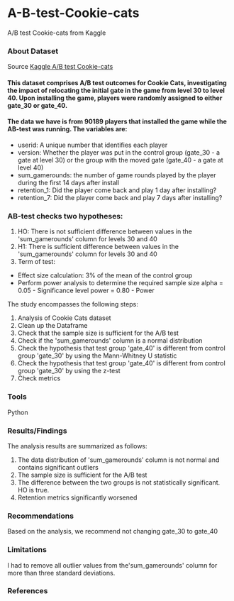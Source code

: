 # A-B-test-Cookie-cats
A/B test Cookie-cats from Kaggle
### About Dataset
Source [Kaggle A/B test Cookie-cats](https://www.kaggle.com/datasets/zahrazolghadr/ab-test-cookie-cats/data)

#### This dataset comprises A/B test outcomes for Cookie Cats, investigating the impact of relocating the initial gate in the game from level 30 to level 40. Upon installing the game, players were randomly assigned to either gate_30 or gate_40.
#### The data we have is from 90189 players that installed the game while the AB-test was running.  The variables are: 
- userid: A unique number that identifies each player
- version: Whether the player was put in the control group (gate_30 - a gate at level 30) or the group with the moved gate (gate_40 - a gate at level 40)
- sum_gamerounds: the number of game rounds played by the player during the first 14 days after install
- retention_1: Did the player come back and play 1 day after installing?
- retention_7: Did the player come back and play 7 days after installing?

### AB-test checks two hypotheses:
1. HO: There is not sufficient difference between values in the 'sum_gamerounds' column for levels 30 and 40
2. H1: There is sufficient difference between values in the 'sum_gamerounds' column for levels 30 and 40
3. Term of test:
- Effect size calculation: 3% of the mean of the control group
- Perform power analysis to determine the required sample size
alpha = 0.05  - Significance level
power = 0.80  - Power

The study encompasses the following steps:
1. Analysis of Cookie Cats dataset
2. Clean up the Dataframe
3. Check that the sample size is sufficient for the A/B test
4. Check if the 'sum_gamerounds' column is a normal distribution
5. Check the hypothesis that test group 'gate_40' is different from control group 'gate_30' by using the Mann-Whitney U statistic
6. Check the hypothesis that test group 'gate_40' is different from control group 'gate_30' by using the z-test
7. Check metrics

### Tools
Python

### Results/Findings
The analysis results are summarized as follows:
1. The data distribution of 'sum_gamerounds' column is not normal and contains significant outliers
2. The sample size is sufficient for the A/B test
3. The difference between the two groups is not statistically significant. HO is true.
4. Retention metrics significantly worsened

### Recommendations
Based on the analysis, we recommend not changing gate_30 to gate_40

### Limitations
I had to remove all outlier values from the'sum_gamerounds' column for more than three standard deviations.

### References

